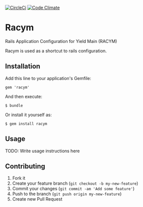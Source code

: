 [![CircleCi](https://circleci.com/gh/usertesting/racym.png?circle-token=90e7657b15e2f2674ac0b8fda22458ee74bae580)](https://circleci.com/gh/usertesting/racym)
[![Code Climate](https://codeclimate.com/github/usertesting/racym.png)](https://codeclimate.com/github/usertesting/racym)
# Racym

Rails Application Configuration for Yield Main (RACYM)

Racym is used as a shortcut to rails configuration.

## Installation

Add this line to your application's Gemfile:

    gem 'racym'

And then execute:

    $ bundle

Or install it yourself as:

    $ gem install racym

## Usage

TODO: Write usage instructions here

## Contributing

1. Fork it
2. Create your feature branch (`git checkout -b my-new-feature`)
3. Commit your changes (`git commit -am 'Add some feature'`)
4. Push to the branch (`git push origin my-new-feature`)
5. Create new Pull Request
